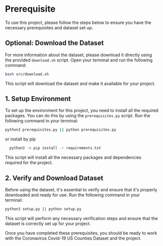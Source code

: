 # Prerequisite

To use this project, please follow the steps below to ensure you have the necessary prerequisites and dataset set up.

## Optional: Download the Dataset

For more information about the dataset, please download it directly using the provided `download.sh` script. Open your terminal and run the following command:

```bash
bash src/download.sh
```

This script will download the dataset and make it available for your project.

## 1. Setup Environment

To set up the environment for this project, you need to install all the required packages. You can do this by using the `prerequisites.py` script. Run the following command in your terminal:

```bash
python3 prerequisites.py || python prerequisites.py
```

or install by pip

```bash
  python3 -m pip install -r requirements.txt
```

This script will install all the necessary packages and dependencies required for the project.

## 2. Verify and Download Dataset

Before using the dataset, it's essential to verify and ensure that it's properly downloaded and ready for use. Run the following command in your terminal:

```bash
python3 setup.py || python setup.py
```

This script will perform any necessary verification steps and ensure that the dataset is correctly set up for your project.

Once you have completed these prerequisites, you should be ready to work with the Coronavirus Covid-19 US Counties Dataset and the project.
